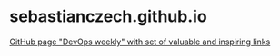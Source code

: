 # sebastianczech.github.io

[GitHub page "DevOps weekly" with set of valuable and inspiring links](https://sebastianczech.github.io/)
